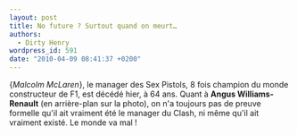 ```yaml
---
layout: post
title: No future ? Surtout quand on meurt…
authors:
  - Dirty Henry
wordpress_id: 591
date: "2010-04-09 08:41:37 +0200"
---
```


{_Malcolm McLaren_}, le manager des Sex Pistols, 8 fois champion du monde
constructeur de F1, est décédé hier, à 64 ans. Quant à **Angus
Williams-Renault** (en arrière-plan sur la photo), on n'a toujours pas de preuve
formelle qu'il ait vraiment été le manager du Clash, ni même qu'il ait vraiment
existé. Le monde va mal !
